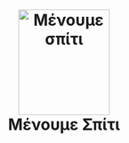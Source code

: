 <h1 align="center">
  <a href="https://menoumespiti.gr/" title="SARS-COV-2 GR DATA">
    <img alt="Μένουμε σπίτι" src="https://menoumespiti.gr/wp-content/uploads/2020/03/menoume_spiti-600-600-plain.svg" width="164px" height="189px" />
  </a>
  <br />
  Μένουμε Σπίτι
</h1>
